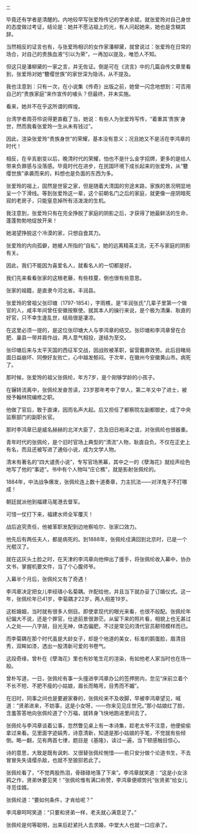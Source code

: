     二 

   毕竟还有学者是清醒的。内地较早写张爱玲传记的学者余斌，就张爱玲对自己身世的态度做过考证，结论是：她并不愿沾祖上的光，有人问起她来，她也是含糊其辞。

   当然相反的证言也有，与张爱玲相识的女作家潘柳黛，就曾说过：张爱玲在日常的场合，对自己的贵族血液“引以为荣”，一再加以提及，唯恐人不知。

   但这只是潘柳黛的一家之言，并无佐证。倒是可在《流言》中的几篇自传文章里看到，张爱玲对她“簪缨世族”的家世深为隐讳，从不提及。

   我也注意到：只有一次，在小说集《传奇》出版之前，她曾一闪念地想到：可否用自己的“贵族家庭”来作宣传的噱头？但最终，并未实施。

   看来，她并不在乎这所谓的辉煌。

   台湾学者周芬伶说得更直截了当，她说：有些人为张爱玲写传，“着重其‘贵族’身世，然而我看张爱玲一生从未有钱过”。

   因此，渲染张爱玲“贵族身世”的荣耀，基本没有意义；况且她又不是活在李鸿章的时代！

   相反，在辛亥剧变以后，晚清时代的荣耀，怕也不是什么金字招牌，更多的是给人带来负罪感与没落感。毕竟时代在进步，在民国环境下成长起来的张爱玲，从“簪缨世族”承袭而来的，料想也是负面的东西为多。

   张爱玲的祖上，固然是世宦之家，但是随着大清国的穷途末路，家族的景况明显地呈一个下滑线。等到张爱玲这一辈，这个前朝名门之后的家庭，就更像一座阴暗死寂的老房子，只能窒息掉所有活泼泼的生机。

   我注意到，张爱玲只有在完全挣脱了家庭的阴影之后，才获得了她最鲜活的生命，蓬蓬勃勃地绽放开来！

   她渴望挣脱这个冷漠的家，只想自食其力。

   张爱玲的内向孤僻，她被人所指的“自私”，她的远离精英主流，无不与家庭的阴影有关。

   因此，我们不能因为喜爱名人，就看名人的一切都是好。

   我们先来看看张家的这根老藤，有些枝蔓，倒也很有些意思。

   张家的祖籍，是直隶今河北省。丰润县。

   张爱玲的曾祖父张印塘（1797-1854），字雨樵，是“丰润张氏”几辈子里第一个做官的人，咸丰年间曾任安徽按察使。就其本人的操行来说，是个极为清廉、耿直的好官，只不幸生逢乱世，结局很是凄凉。

   在这里必须一提的，是这位张印塘大人与李鸿章的结交。张印塘和李鸿章曾在合肥、巢县一带并肩作战，两人意气相投，遂结为至交。

   张印塘后来与太平天国的西征军交战，因战败被革职，留营戴罪效劳。此后目睹局面日益崩坏、同僚好友败亡，心中越发郁闷。于次年，在徽州今安徽黄山市。病死了。

   那时候，张爱玲的祖父张佩纶，年方7岁，是个刚够学龄的小孩子。

   在辗转流离中，张佩纶发奋苦读，23岁那年考中了举人，第二年又中了进士，被授予翰林院编修之职。

   他做了官后，敢于直谏，因而名声大起。后又担任了都察院左副都御史，成了中央监察部门的副职长官。

   那时李鸿章已是威名赫赫的北洋大臣了，念及旧日袍泽之谊，对张佩纶也很器重。

   青年时代的张佩纶，是个旧时官场上典型的“清流”人物，耿直自负。不仅在正史上有名，而且还被写进了通俗小说，成为文学人物。

   清末有著名的“四大谴责小说”，专写官场黑幕，其中之一的《孽海花》就绘声绘色地写了他的“事迹”。书中有个人物叫“庄仑樵”，就是影射张佩纶的。

   1884年，中法战争爆发，张佩纶连上数十道奏章，力主抗法——对洋鬼子不打哪成！

   朝廷就派他到福建马尾港去督军。

   可惜一仗打下来，福建水师全军覆灭！

   战后追究责任，他被革职发配到边地察哈尔、张家口效力。

   他先后有两任夫人，都是病死的。到1888年，张佩纶戍满回到北京时，已是一个光棍汉了。

   就在这灰头土脸之时，在天津的李鸿章向他伸出了援手，将张佩纶收入幕中，协办文书，掌握机要文件，当了个心腹师爷。

   入幕半个月后，张佩纶又有了奇遇！

   李鸿章决定把女儿李经璹小名菊耦。许配给他，并且当下就办妥了订婚仪式。这一年，张佩纶年已41岁，李菊耦才22岁，两人相差19岁。

   这桩婚姻，当时就有很多人侧目。即使拿现代的眼光来看，也很不般配。张佩纶年纪偏大不说，还是个罪官，仕途前景很渺茫。从留下来的照片看，相貌上也无甚过人之处——八字胡，目光无神，体态偏肥，不过是常见的清代官员颟顸模样而已。

   而李菊耦在那个时代虽是大龄女子，却是个地道的美女，标准的鹅蛋脸，眉清目秀，双眸如漆，透出一股清新可爱的书卷气。

   这段奇缘，曾朴在《孽海花》里也有妙笔生花的渲染，有如他老人家当时也在场一般。

   曾朴写道，一日，张佩纶有事一头撞进李鸿章办公的签押房内，忽见“床前立着个不长不短、不肥不瘦的小姑娘，眉长而略弯，目秀而不媚”。

   在旧时，同事之间也是要避家眷的，张佩纶来不及收脚，早被李鸿章望见，喊道：“贤弟进来，不妨事，这是小女呀，——你来见见庄世兄。”那小姑娘红了脸，含羞答答地向张佩纶道了个万福，就转身飞快地跑进里间去了。

   张佩纶与李鸿章谈着公事，忽然瞥见桌上有一本诗集，趁老太爷不注意，他便偷偷拿过来看。见里面字迹娟秀，诗意清新，知道是那小姑娘的手笔，不觉就有些倾倒。略一翻，见有两首七律，题目是《基隆》，读过一遍，当下顿感触目惊心。

   诗的意思，大致是既有讽刺、又很替张佩纶惋惜——若只安分做个论道书生，不去冒冒失失请缨杀敌，也就不至狼狈若此了。

   张佩纶看了，“不觉两股热泪，骨碌碌地落了下来”。李鸿章就笑道：“这是小女涂鸦之作，贤弟休要见笑！”张佩纶惟有满口称赞，李鸿章便顺势托“张贤弟”给女儿寻觅佳婿。

   张佩纶道：“要如何条件，才肯给呢？”

   李鸿章呵呵笑道：“只要和贤弟一样，老夫就心满意足了。”

   张佩纶是何等聪明，出来后赶紧托人去求婚，中堂大人也就一口应承了。

